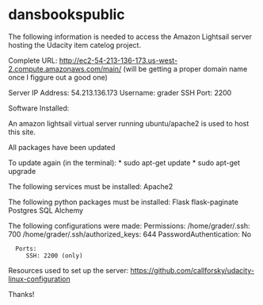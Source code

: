 # dansbookspublic

The following information is needed to access the Amazon Lightsail server hosting the Udacity item catelog project.

Complete URL: http://ec2-54-213-136-173.us-west-2.compute.amazonaws.com/main/
(will be getting a proper domain name once I figgure out a good one)


Server IP Address: 54.213.136.173
Username: grader
SSH Port: 2200

Software Installed:

  An amazon lightsail virtual server running ubuntu/apache2 is used to host this site.
  
  All packages have been updated
  
   To update again (in the terminal):
      * sudo apt-get update
      * sudo apt-get upgrade
 
  The following services must be installed:
      Apache2
 
  The following python packages must be installed:
      Flask
      flask-paginate
      Postgres
      SQL Alchemy
      
  The following configurations were made:
     Permissions:
        /home/grader/.ssh: 700
        /home/grader/.ssh/authorized_keys: 644
        PasswordAuthentication: No
        
      Ports:
         SSH: 2200 (only)
         
    
  
  
Resources used to set up the server:
  https://github.com/callforsky/udacity-linux-configuration
  
  
  Thanks!
  
